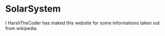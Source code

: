 # SolarSystem
I HarshTheCoder has maked this website for some informations taken out from wikipedia.
